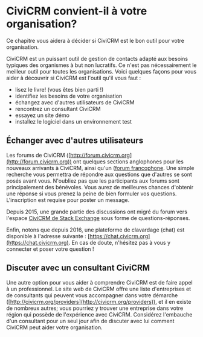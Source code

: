 CiviCRM convient-il à votre organisation?
===================

Ce chapitre vous aidera à décider si CiviCRM est le bon outil pour votre organisation.

CiviCRM est un puissant outil de gestion de contacts adapté aux besoins typiques des organismes à but non lucratifs. Ce n'est pas nécessairement le meilleur outil pour toutes les organisations. Voici quelques façons pour vous aider à découvrir si CiviCRM est l'outil qu'il vous faut :

-   lisez le livre! (vous êtes bien parti !)
-   identifiez les besoins de votre organisation
-   échangez avec d'autres utilisateurs de CiviCRM
-   rencontrez un consultant CiviCRM
-   essayez un site démo
-   installez le logiciel dans un environnement test

Échanger avec d'autres utilisateurs
---------------------------------

Les forums de CiviCRM ([http://forum.civicrm.org](http://forum.civicrm.org)) ont quelques sections anglophones pour les nouveaux arrivants à CiviCRM, ainsi qu'un ([forum francophone](https://forum.civicrm.org/index.php?board=58.0). Une simple recherche vous permettra de répondre aux questions que d'autres se sont posés avant vous. N'oubliez pas que les participants aux forums sont principalement des bénévoles. Vous aurez de meilleures chances d'obtenir une réponse si vous prenez la peine de bien formuler vos questions. L'inscription est requise pour poster un message.

Depuis 2015, une grande partie des discussions ont migré du forum vers l'espace [CiviCRM de Stack Exchange](http://civicrm.stackexchange.com/) sous forme de questions-réponses.

Enfin, notons que depuis 2016, une plateforme de clavardage (chat) est disponible à l'adresse suivante : [https://chat.civicrm.org](https://chat.civicrm.org). En cas de doute, n'hésitez pas à vous y connecter et poser votre question !

Discuter avec un consultant CiviCRM
------------------------------

Une autre option pour vous aider à comprendre CiviCRM est de faire appel à un professionnel. Le site web de CiviCRM offre une liste d'entreprises et de consultants qui peuvent vous accompagner dans votre démarche ([http://civicrm.org/providers](http://civicrm.org/providers)), et il en existe de nombreux autres; vous pourriez y trouver une entreprise dans votre région qui possède de l'expérience avec CiviCRM. Considérez l'embauche d'un consultant pour un seul jour afin de discuter avec lui comment CiviCRM peut aider votre organisation. 
